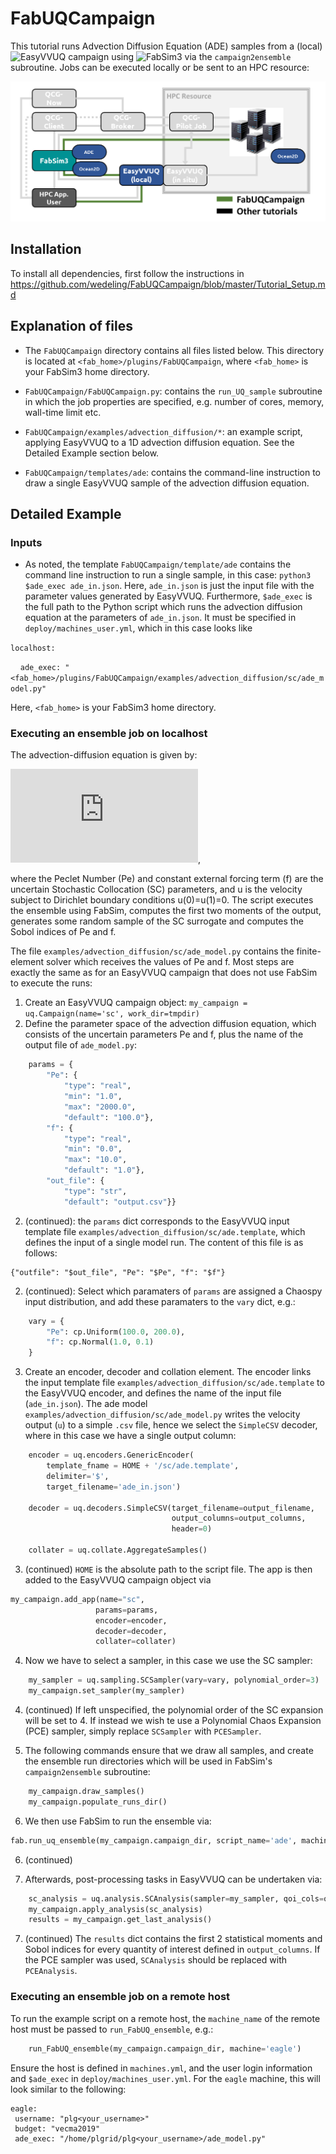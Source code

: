 # FabUQCampaign
This tutorial runs Advection Diffusion Equation (ADE) samples from a (local) ![EasyVVUQ](https://github.com/UCL-CCS/EasyVVUQ) campaign using ![FabSim3](https://github.com/djgroen/FabSim3) via the `campaign2ensemble` subroutine. Jobs can be executed locally or be sent to an HPC resource:

![](FabUQMap.png)

## Installation
To install all dependencies, first follow the instructions in https://github.com/wedeling/FabUQCampaign/blob/master/Tutorial_Setup.md

## Explanation of files

+ The `FabUQCampaign` directory contains all files listed below. This directory is located at `<fab_home>/plugins/FabUQCampaign`, where `<fab_home>` is your FabSim3 home directory.

+ `FabUQCampaign/FabUQCampaign.py`: contains the `run_UQ_sample` subroutine in which the job properties are specified, e.g. number of cores, memory, wall-time limit etc.

+ `FabUQCampaign/examples/advection_diffusion/*`: an example script, applying EasyVVUQ to a 1D advection diffusion equation. See the Detailed Example section below.

+ `FabUQCampaign/templates/ade`: contains the command-line instruction to draw a single EasyVVUQ sample of the advection diffusion equation.

## Detailed Example

### Inputs
+ As noted, the template `FabUQCampaign/template/ade` contains the command line instruction to run a single sample, in this case: `python3 $ade_exec ade_in.json`. Here, `ade_in.json` is just the input file with the parameter values generated by EasyVVUQ. Furthermore, `$ade_exec` is the full path to the Python script which runs the advection diffusion equation at the parameters of `ade_in.json`. It must be specified in `deploy/machines_user.yml`, which in this case looks like
 
`localhost:`

 &nbsp;&nbsp;&nbsp;&nbsp;`ade_exec: "<fab_home>/plugins/FabUQCampaign/examples/advection_diffusion/sc/ade_model.py"`

Here, `<fab_home>` is your FabSim3 home directory.

### Executing an ensemble job on localhost
The advection-diffusion equation is given by:

![equation](https://latex.codecogs.com/gif.latex?%5Cfrac%7Bdu%7D%7Bdx%7D%20&plus;%20%5Cfrac%7B1%7D%7BPe%7D%5Cfrac%7Bd%5E2u%7D%7Bdx%5E2%7D%3Df),

where the Peclet Number (Pe) and constant external forcing term (f) are the uncertain Stochastic Collocation (SC) parameters, and u is the velocity subject to Dirichlet boundary conditions u(0)=u(1)=0. The script executes the ensemble using FabSim, computes the first two moments of the output, generates some random sample of the SC surrogate and computes the Sobol indices of Pe and f.

The file `examples/advection_diffusion/sc/ade_model.py` contains the finite-element solver which receives the values of Pe and f.  Most steps are exactly the same as for an EasyVVUQ campaign that does not use FabSim to execute the runs:

 1. Create an EasyVVUQ campaign object: `my_campaign = uq.Campaign(name='sc', work_dir=tmpdir)`
 2. Define the parameter space of the advection diffusion equation, which consists of the uncertain parameters Pe and f, plus the name of the output file of `ade_model.py`:
 
```python
    params = {
        "Pe": {
            "type": "real",
            "min": "1.0",
            "max": "2000.0",
            "default": "100.0"},
        "f": {
            "type": "real",
            "min": "0.0",
            "max": "10.0",
            "default": "1.0"},
        "out_file": {
            "type": "str",
            "default": "output.csv"}}
```
2. (continued): the `params` dict corresponds to the EasyVVUQ input template file `examples/advection_diffusion/sc/ade.template`, which defines the input of a single model run. The content of this file is as follows:
```
{"outfile": "$out_file", "Pe": "$Pe", "f": "$f"}
```
2. (continued): Select which paramaters of `params` are assigned a Chaospy input distribution, and add these paramaters to the `vary` dict, e.g.:

```python
    vary = {
        "Pe": cp.Uniform(100.0, 200.0),
        "f": cp.Normal(1.0, 0.1)
    }
```

3. Create an encoder, decoder and collation element. The encoder links the input template file `examples/advection_diffusion/sc/ade.template` to the EasyVVUQ encoder, and defines the name of the input file (`ade_in.json`). The ade model `examples/advection_diffusion/sc/ade_model.py` writes the velocity output (`u`) to a simple `.csv` file, hence we select the `SimpleCSV` decoder, where in this case we have a single output column:
```python
    encoder = uq.encoders.GenericEncoder(
        template_fname = HOME + '/sc/ade.template',
        delimiter='$',
        target_filename='ade_in.json')
        
    decoder = uq.decoders.SimpleCSV(target_filename=output_filename,
                                    output_columns=output_columns,
                                    header=0)

    collater = uq.collate.AggregateSamples()
```

 3. (continued) `HOME` is the absolute path to the script file. The app is then added to the EasyVVUQ campaign object via
 ```python
my_campaign.add_app(name="sc",
                    params=params,
                    encoder=encoder,
                    decoder=decoder,
                    collater=collater)
 ```
 
 4. Now we have to select a sampler, in this case we use the SC sampler:
 ```python
     my_sampler = uq.sampling.SCSampler(vary=vary, polynomial_order=3)
     my_campaign.set_sampler(my_sampler)
 ```
 
 4. (continued) If left unspecified, the polynomial order of the SC expansion will be set to 4. If instead we wish te use a Polynomial Chaos Expansion (PCE) sampler, simply replace `SCSampler` with `PCESampler`.
 
 5. The following commands ensure that we draw all samples, and create the ensemble run directories which will be used in FabSim's `campaign2ensemble` subroutine:
 ```python 
     my_campaign.draw_samples()
     my_campaign.populate_runs_dir()
 ```

6. We then use FabSim to run the ensemble via:
 
 ```python
fab.run_uq_ensemble(my_campaign.campaign_dir, script_name='ade', machine='localhost')
 ```
6. (continued) 


7. Afterwards, post-processing tasks in EasyVVUQ can be undertaken via:
```python
    sc_analysis = uq.analysis.SCAnalysis(sampler=my_sampler, qoi_cols=output_columns)
    my_campaign.apply_analysis(sc_analysis)
    results = my_campaign.get_last_analysis()
```
7. (continued) The `results` dict contains the first 2 statistical moments and Sobol indices for every quantity of interest defined in `output_columns`. If the PCE sampler was used, `SCAnalysis` should be replaced with `PCEAnalysis`.

### Executing an ensemble job on a remote host

To run the example script on a remote host, the `machine_name` of the remote host must be passed to `run_FabUQ_ensemble`, e.g.:

```python
    run_FabUQ_ensemble(my_campaign.campaign_dir, machine='eagle')
```

Ensure the host is defined in `machines.yml`, and the user login information and `$ade_exec` in `deploy/machines_user.yml`. For the `eagle` machine, this will look similar to the following:
```
eagle:
 username: "plg<your_username>"
 budget: "vecma2019"
 ade_exec: "/home/plgrid/plg<your_username>/ade_model.py"
```

